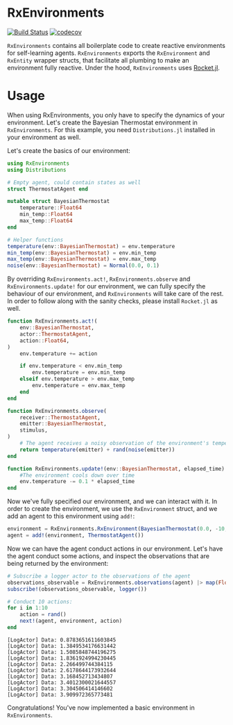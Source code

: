 # RxEnvironments

[![Build Status](https://github.com/biaslab/RxEnvironments.jl/actions/workflows/CI.yml/badge.svg?branch=main)](https://github.com/biaslab/RxEnvironments.jl/actions/workflows/CI.yml?query=branch%3Amain) [![codecov](https://codecov.io/gh/biaslab/RxEnvironments.jl/graph/badge.svg?token=CxR2jysX7Z)](https://codecov.io/gh/biaslab/RxEnvironments.jl)

`RxEnvironments` contains all boilerplate code to create reactive environments for self-learning agents. `RxEnvironments` exports the `RxEnvironment` and `RxEntity` wrapper structs, that facilitate all plumbing to make an environment fully reactive. Under the hood, `RxEnvironments` uses [Rocket.jl](https://www.github.com/biaslab/Rocket.jl).

# Usage

When using RxEnvironments, you only have to specify the dynamics of your environment. Let's create the Bayesian Thermostat environment in `RxEnvironments`. For this example, you need `Distributions.jl` installed in your environment as well. 

Let's create the basics of our environment:

```julia
using RxEnvironments
using Distributions

# Empty agent, could contain states as well
struct ThermostatAgent end

mutable struct BayesianThermostat
    temperature::Float64
    min_temp::Float64
    max_temp::Float64
end

# Helper functions
temperature(env::BayesianThermostat) = env.temperature
min_temp(env::BayesianThermostat) = env.min_temp
max_temp(env::BayesianThermostat) = env.max_temp
noise(env::BayesianThermostat) = Normal(0.0, 0.1)
```

By overriding `RxEnvironments.act!`, `RxEnvironments.observe` and `RxEnvironments.update!` for our environment, we can fully specify the behaviour of our environment, and `RxEnvironments` will take care of the rest. In order to follow along with the sanity checks, please install `Rocket.jl` as well.

```julia
function RxEnvironments.act!(
    env::BayesianThermostat,
    actor::ThermostatAgent,
    action::Float64,
)
    env.temperature += action

    if env.temperature < env.min_temp
        env.temperature = env.min_temp
    elseif env.temperature > env.max_temp
        env.temperature = env.max_temp
    end
end

function RxEnvironments.observe(
    receiver::ThermostatAgent,
    emitter::BayesianThermostat,
    stimulus,
)
    # The agent receives a noisy observation of the environment's temperature
    return temperature(emitter) + rand(noise(emitter))
end

function RxEnvironments.update!(env::BayesianThermostat, elapsed_time)
    #The environment cools down over time
    env.temperature -= 0.1 * elapsed_time
end

```

Now we've fully specified our environment, and we can interact with it. In order to create the environment, we use the `RxEnvironment` struct, and we add an agent to this environment using `add!`:

```julia
environment = RxEnvironments.RxEnvironment(BayesianThermostat(0.0, -10, 10))
agent = add!(environment, ThermostatAgent())
```

Now we can have the agent conduct actions in our environment. Let's have the agent conduct some actions, and inspect the observations that are being returned by the environment:

```julia
# Subscribe a logger actor to the observations of the agent
observations_observable = RxEnvironments.observations(agent) |> map(Float64, x -> RxEnvironments.data(x))
subscribe!(observations_observable, logger())

# Conduct 10 actions:
for i in 1:10
    action = rand()
    next!(agent, environment, action)
end
```

```
[LogActor] Data: 0.8783651611603845
[LogActor] Data: 1.3849534176631442
[LogActor] Data: 1.5085848744196275
[LogActor] Data: 1.8361924994230445
[LogActor] Data: 2.266499744384115
[LogActor] Data: 2.6178644173932644
[LogActor] Data: 3.168452713434807
[LogActor] Data: 3.4012300021644557
[LogActor] Data: 3.304506414146602
[LogActor] Data: 3.909972365773481
```

Congratulations! You've now implemented a basic environment in `RxEnvironments`.